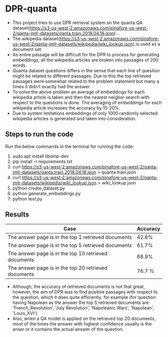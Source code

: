 # DPR-quanta
- This project tries to use DPR retrieval system on the quanta QA dataset(https://s3-us-west-2.amazonaws.com/pinafore-us-west-2/qanta-jmlr-datasets/qanta.train.2018.04.18.json). .
- The wikipedia dataset(https://s3-us-west-2.amazonaws.com/pinafore-us-west-2/qanta-jmlr-datasets/wikipedia/wiki_lookup.json) is used as a document set.
- As entire passage will be difficult for the DPR to process for generating embeddings, all the wikipedia articles are broken into passages of 200 words.
- Quanta dataset questions differs in the sense that each line of question might be related to different passages. Due to this the top retrieved passages were somewhat related to the problem statement but many a times it didn't exactly had the answer. 
- To solve the above problem an average of embeddings for each wikipedia article is taken and then the nearest neigbor search with respect to the questions is done. The averaging of embeddings for each wikipedia article increases the accuracy by 15-20%.
- Due to system limitations embeddings of only 1000 randomly selected wikipedia articles is generated and taken into consideration.

## Steps to run the code

Run the below commands in the terminal for running the code:
1. sudo apt install libomp-dev
2. pip install -r requirements.txt
3. curl https://s3-us-west-2.amazonaws.com/pinafore-us-west-2/qanta-jmlr-datasets/qanta.train.2018.04.18.json > quanta.train.json
4. curl https://s3-us-west-2.amazonaws.com/pinafore-us-west-2/qanta-jmlr-datasets/wikipedia/wiki_lookup.json > wiki_lookup.json
5. python create_dataset.py
6. python generate_embeddings.py
7. python test.py

## Results

| Case | Accuracy |
| ------------------ | -------------------- |
| The answer page is in the top 1 retrieved documents | 42.6% |
| The answer page is in the top 5 retrieved documents | 61.7% |
| The answer page is in the top 10 retrieved documents | 68.9% |
| The answer page is in the top 20 retrieved documents | 76.7 %|

- Although, the accuracy of retrieved documents is not that great, however, the aim of DPR was to find positive passages with respect to the question, which it does quite efficiently. for example (for question having Napolean as the answer the top 5 retrieved documents are 'French_Revolution', 'July Revolution', 'Napoleanic Wars', 'Napolean', 'Louis_XVI')
-  Also, when a QA model is applied on the retrieved top 20 documents, most of the times the answer with highest confidence usually is the anser or it contains the actual answer of the question.



